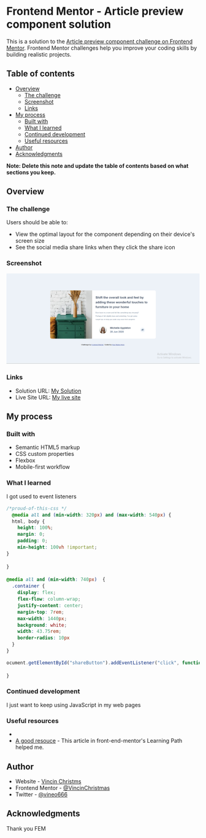 # Frontend Mentor - Article preview component solution

This is a solution to the [Article preview component challenge on Frontend Mentor](https://www.frontendmentor.io/challenges/article-preview-component-dYBN_pYFT). Frontend Mentor challenges help you improve your coding skills by building realistic projects. 

## Table of contents

- [Overview](#overview)
  - [The challenge](#the-challenge)
  - [Screenshot](#screenshot)
  - [Links](#links)
- [My process](#my-process)
  - [Built with](#built-with)
  - [What I learned](#what-i-learned)
  - [Continued development](#continued-development)
  - [Useful resources](#useful-resources)
- [Author](#author)
- [Acknowledgments](#acknowledgments)

**Note: Delete this note and update the table of contents based on what sections you keep.**

## Overview

### The challenge

Users should be able to:

- View the optimal layout for the component depending on their device's screen size
- See the social media share links when they click the share icon

### Screenshot

![](/assets/images/Screenshot%20(534).png)



### Links

- Solution URL: [My Solution](https://www.frontendmentor.io/solutions/my-article-preview-component-solution-p0xziuPbyZ)
- Live Site URL: [My live site](https://vincinchristmas.github.io/Article-Preview-Component/)

## My process

### Built with

- Semantic HTML5 markup
- CSS custom properties
- Flexbox
- Mobile-first workflow




### What I learned
I got used to event listeners

```css
/*proud-of-this-css */
  @media all and (min-width: 320px) and (max-width: 540px) {
  html, body {
    height: 100%;
    margin: 0;
    padding: 0;
    min-height: 100vh !important;
}

}

@media all and (min-width: 740px)  {
  .container {
    display: flex;
    flex-flow: column-wrap;
    justify-content: center;
    margin-top: 7rem;
    max-width: 1440px;
    background: white;
    width: 43.75rem;
    border-radius: 10px
  }
}
```
```js
ocument.getElementById("shareButton").addEventListener("click", function() {

}
```



### Continued development

I just want to keep using JavaScript in my web pages



### Useful resources

- 
- [A good resouce](https://www.frontendmentor.io/learning-paths/javascript-fundamentals-oR7g6-mTZ-/steps/66ea1f935832c087f22b90be/article/read) - This article in front-end-mentor's Learning Path helped me. 


## Author

- Website - [Vincin Christms](https://vincinchristmas.netlify.app/)
- Frontend Mentor - [@VincinChristmas](https://www.frontendmentor.io/profile/VincinChristmas)
- Twitter - [@vineo666](https://x.com/vineo666)



## Acknowledgments
Thank you FEM



